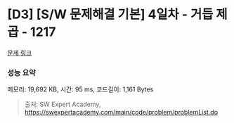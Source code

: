 # [D3] [S/W 문제해결 기본] 4일차 - 거듭 제곱 - 1217 

[문제 링크](https://swexpertacademy.com/main/code/problem/problemDetail.do?contestProbId=AV14dUIaAAUCFAYD) 

### 성능 요약

메모리: 19,692 KB, 시간: 95 ms, 코드길이: 1,161 Bytes



> 출처: SW Expert Academy, https://swexpertacademy.com/main/code/problem/problemList.do